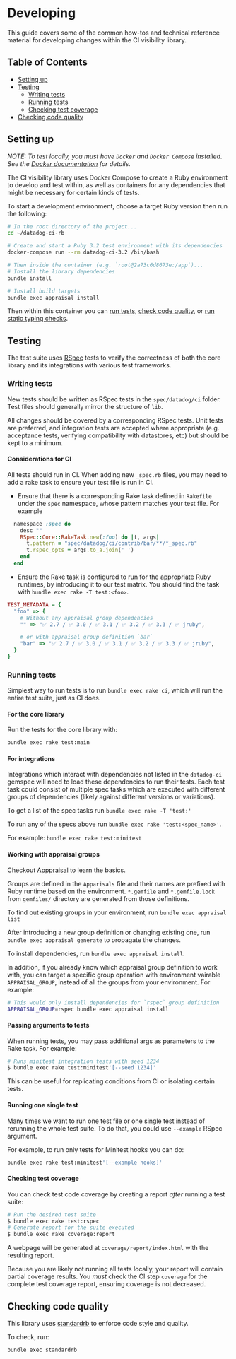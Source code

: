 # Developing

This guide covers some of the common how-tos and technical reference material for developing changes within the CI visibility library.

## Table of Contents

- [Setting up](#setting-up)
- [Testing](#testing)
  - [Writing tests](#writing-tests)
  - [Running tests](#running-tests)
  - [Checking test coverage](#checking-test-coverage)
- [Checking code quality](#checking-code-quality)

## Setting up

*NOTE: To test locally, you must have `Docker` and `Docker Compose` installed. See the [Docker documentation](https://docs.docker.com/compose/install/) for details.*

The CI visibility library uses Docker Compose to create a Ruby environment to develop and test within, as well
as containers for any dependencies that might be necessary for certain kinds of tests.

To start a development environment, choose a target Ruby version then run the following:

```bash
# In the root directory of the project...
cd ~/datadog-ci-rb

# Create and start a Ruby 3.2 test environment with its dependencies
docker-compose run --rm datadog-ci-3.2 /bin/bash

# Then inside the container (e.g. `root@2a73c6d8673e:/app`)...
# Install the library dependencies
bundle install

# Install build targets
bundle exec appraisal install
```

Then within this container you can [run tests](#running-tests), [check code quality](#checking-code-quality), or
[run static typing checks](/docs/StaticTypingGuide.md).

## Testing

The test suite uses [RSpec](https://rspec.info/) tests to verify the correctness of both the core library and its integrations with various test frameworks.

### Writing tests

New tests should be written as RSpec tests in the `spec/datadog/ci` folder. Test files should generally mirror the structure of `lib`.

All changes should be covered by a corresponding RSpec tests. Unit tests are preferred, and integration tests are accepted where appropriate (e.g. acceptance tests, verifying compatibility with datastores, etc) but should be kept to a minimum.

#### Considerations for CI

All tests should run in CI. When adding new `_spec.rb` files, you may need to add a rake task to ensure your test file is run in CI.

- Ensure that there is a corresponding Rake task defined in `Rakefile` under the `spec` namespace, whose pattern matches your test file. For example

```ruby
  namespace :spec do
    desc ""
    RSpec::Core::RakeTask.new(:foo) do |t, args|
      t.pattern = "spec/datadog/ci/contrib/bar/**/*_spec.rb"
      t.rspec_opts = args.to_a.join(' ')
    end
  end
```

- Ensure the Rake task is configured to run for the appropriate Ruby runtimes, by introducing it to our test matrix. You should find the task with `bundle exec rake -T test:<foo>`.

```ruby
TEST_METADATA = {
  "foo" => {
    # Without any appraisal group dependencies
    "" => "✅ 2.7 / ✅ 3.0 / ✅ 3.1 / ✅ 3.2 / ✅ 3.3 / ✅ jruby",

    # or with appraisal group definition `bar`
    "bar" => "✅ 2.7 / ✅ 3.0 / ✅ 3.1 / ✅ 3.2 / ✅ 3.3 / ✅ jruby",
  }
}
```

### Running tests

Simplest way to run tests is to run `bundle exec rake ci`, which will run the entire test suite, just as CI does.

#### For the core library

Run the tests for the core library with:

```bash
bundle exec rake test:main
```

#### For integrations

Integrations which interact with dependencies not listed in the `datadog-ci` gemspec will need to load these dependencies to run their tests. Each test task could consist of multiple spec tasks which are executed with different groups of dependencies (likely against different versions or variations).

To get a list of the spec tasks run `bundle exec rake -T 'test:'`

To run any of the specs above run `bundle exec rake 'test:<spec_name>'`.

For example: `bundle exec rake test:minitest`

#### Working with appraisal groups

Checkout [Apppraisal](https://github.com/thoughtbot/appraisal) to learn the basics.

Groups are defined in the `Apparisals` file and their names are prefixed with Ruby runtime based on the environment. `*.gemfile` and `*.gemfile.lock` from `gemfiles/` directory are generated from those definitions.

To find out existing groups in your environment, run `bundle exec appraisal list`

After introducing a new group definition or changing existing one, run `bundle exec appraisal generate` to propagate the changes.

To install dependencies, run `bundle exec appraisal install`.

In addition, if you already know which appraisal group definition to work with, you can target a specific group operation with environment vairable `APPRAISAL_GROUP`, instead of all the groups from your environment. For example:

```bash
# This would only install dependencies for `rspec` group definition
APPRAISAL_GROUP=rspec bundle exec appraisal install
```

#### Passing arguments to tests

When running tests, you may pass additional args as parameters to the Rake task. For example:

```bash
# Runs minitest integration tests with seed 1234
$ bundle exec rake test:minitest'[--seed 1234]'
```

This can be useful for replicating conditions from CI or isolating certain tests.

#### Running one single test

Many times we want to run one test file or one single test instead of rerunning the whole test suite.
To do that, you could use `--example` RSpec argument.

For example, to run only tests for  Minitest hooks you can do:

```bash
bundle exec rake test:minitest'[--example hooks]'
```

#### Checking test coverage

You can check test code coverage by creating a report *after* running a test suite:

```bash
# Run the desired test suite
$ bundle exec rake test:rspec
# Generate report for the suite executed
$ bundle exec rake coverage:report
```

A webpage will be generated at `coverage/report/index.html` with the resulting report.

Because you are likely not running all tests locally, your report will contain partial coverage results.
You *must* check the CI step `coverage` for the complete test coverage report, ensuring coverage is not
decreased.

## Checking code quality

This library uses [standardrb](https://github.com/standardrb/standard) to enforce code style and quality.

To check, run:

```bash
bundle exec standardrb
```
